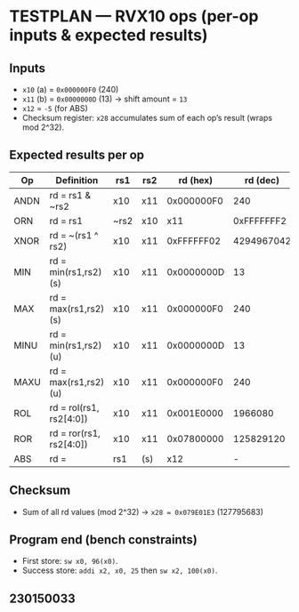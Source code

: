 # TESTPLAN — RVX10 ops (per-op inputs & expected results)

## Inputs
- `x10` (a) = `0x000000F0` (240)
- `x11` (b) = `0x0000000D` (13) → shift amount = `13`
- `x12`      = `-5` (for ABS)
- Checksum register: `x28` accumulates sum of each op’s result (wraps mod 2^32).

## Expected results per op

| Op   | Definition                    | rs1 | rs2    | rd (hex)  | rd (dec) |
|------|-------------------------------|-----|--------|-----------|----------|
| ANDN | rd = rs1 & ~rs2 | x10 | x11 | 0x000000F0 | 240 |
| ORN | rd = rs1 | ~rs2 | x10 | x11 | 0xFFFFFFF2 | 4294967282 |
| XNOR | rd = ~(rs1 ^ rs2) | x10 | x11 | 0xFFFFFF02 | 4294967042 |
| MIN | rd = min(rs1,rs2) (s) | x10 | x11 | 0x0000000D | 13 |
| MAX | rd = max(rs1,rs2) (s) | x10 | x11 | 0x000000F0 | 240 |
| MINU | rd = min(rs1,rs2) (u) | x10 | x11 | 0x0000000D | 13 |
| MAXU | rd = max(rs1,rs2) (u) | x10 | x11 | 0x000000F0 | 240 |
| ROL | rd = rol(rs1, rs2[4:0]) | x10 | x11 | 0x001E0000 | 1966080 |
| ROR | rd = ror(rs1, rs2[4:0]) | x10 | x11 | 0x07800000 | 125829120 |
| ABS | rd = |rs1| (s) | x12 | - | 0x00000005 | 5 |

## Checksum
- Sum of all rd values (mod 2^32) → `x28 = 0x079E01E3` (127795683)

## Program end (bench constraints)
- First store: `sw x0, 96(x0)`.
- Success store: `addi x2, x0, 25` then `sw x2, 100(x0)`.

## 230150033